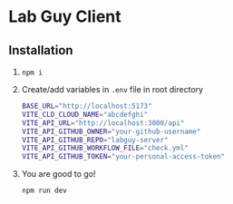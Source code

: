 # Lab Guy Client

## Installation

1. `npm i`
2. Create/add variables in `.env` file in root directory

   ```bash
   BASE_URL="http://localhost:5173"
   VITE_CLD_CLOUD_NAME="abcdefghi"
   VITE_API_URL="http://localhost:3000/api"
   VITE_API_GITHUB_OWNER="your-github-username"
   VITE_API_GITHUB_REPO="labguy-server"
   VITE_API_GITHUB_WORKFLOW_FILE="check.yml"
   VITE_API_GITHUB_TOKEN="your-personal-access-token"
   ```

3. You are good to go!
   ```js
   npm run dev
   ```
